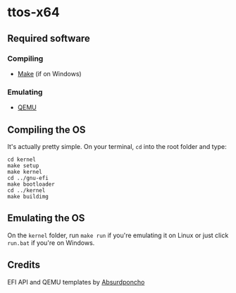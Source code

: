 # ttos-x64

## Required software
### Compiling
- [Make](http://gnuwin32.sourceforge.net/packages/make.htm) (if on Windows)
### Emulating
- [QEMU](https://www.qemu.org/)
## Compiling the OS
It's actually pretty simple. On your terminal, `cd` into the root folder and type:

```
cd kernel
make setup
make kernel
cd ../gnu-efi
make bootloader
cd ../kernel
make buildimg
```

## Emulating the OS

On the `kernel` folder, run `make run` if you're emulating it on Linux or just click `run.bat` if you're on Windows.

## Credits
EFI API and QEMU templates by [Absurdponcho](https://github.com/absurdponcho)
